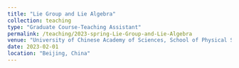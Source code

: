 ```yaml
---
title: "Lie Group and Lie Algebra"
collection: teaching
type: "Graduate Course-Teaching Assistant"
permalink: /teaching/2023-spring-Lie-Group-and-Lie-Algebra
venue: "University of Chinese Academy of Sciences, School of Physical Sciences"
date: 2023-02-01
location: "Beijing, China"
---
```

